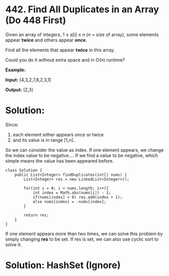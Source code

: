 # 442. Find All Duplicates in an Array  (Do 448 First)
Given an array of integers, 1 ≤ a[i] ≤  _n_  (_n_  = size of array), some elements appear  **twice**  and others appear  **once**.

Find all the elements that appear  **twice**  in this array.

Could you do it without extra space and in O(_n_) runtime?

**Example:**  

**Input:**
[4,3,2,7,8,2,3,1]

**Output:**
[2,3]

# Solution: 
Since:
1) each element either appears once or twice
2) and its value is in range [1,n].. 

So we can consider the value as index.
If one element appears, we change the index value to be negative....
If we find a value to be negative, which simple means the value has been appeared before.
```
class Solution {
    public List<Integer> findDuplicates(int[] nums) {
        List<Integer> res = new LinkedList<Integer>();
        
        for(int i = 0; i < nums.length; i++){
            int index = Math.abs(nums[i]) - 1;
            if(nums[index] < 0) res.add(index + 1);
            else nums[index] = -nums[index];
        }
        
        return res;
    }
}
```

If one element appears more than two times, we can solve this problem by simply changing **res** to be set.   If res is set, we can also use cyclic sort to solve it.


# Solution: HashSet (Ignore)